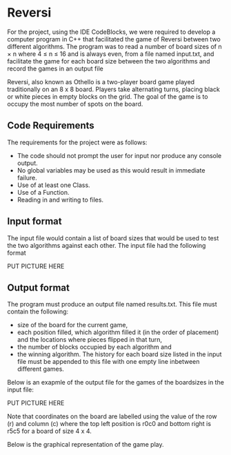 <h1>Reversi</h1>
<p>For the project, using the IDE CodeBlocks, we were required to develop a computer program in C++ that facilitated the game of Reversi between two different algorithms. The program was to read a number of board sizes of n × n where 4 ≤ n ≤ 16 and is always even, from a file named input.txt, and facilitate the game for each board size between the two algorithms and record the games in an output file</p>

<p>Reversi, also known as Othello is a two-player board game played traditionally on an 8 x 8 board. Players take alternating turns, placing black or white pieces in empty blocks on the grid. The goal of the game is to occupy the most number of spots on the board.</p>

<h2>Code Requirements</h2>
<p>The requirements for the project were as follows:

- The code should not prompt the user for input nor produce any console output.
-	No global variables may be used as this would result in immediate failure.
- Use of at least one Class.
- Use of a Function.
-	Reading in and writing to files.
</p>                       

<h2>Input format</h2>
<p>The input file would contain a list of board sizes that would be used to test the two algorithms against each other. The input file had the following format</p>

PUT PICTURE HERE

<h2>Output format</h2>
<p>The program must produce an output file named results.txt. This file must contain the following:

- size of the board for the current game,
- each position filled, which algorithm filled it (in the order of placement) and the locations where pieces flipped in that turn,
- the number of blocks occupied by each algorithm and
- the winning algorithm.
The history for each board size listed in the input file must be appended to this file with one empty line inbetween different games.

Below is an exapmle of the output file for the games of the boardsizes in the input file:
</p>

PUT PICTURE HERE
<p>Note that coordinates on the board are labelled using the value of the row (r) and column (c) where the top left position is r0c0 and bottom right is r5c5 for a board of size 4 x 4.</p>

Below is the graphical representation of the game play.
